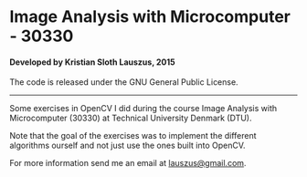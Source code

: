 # Image Analysis with Microcomputer - 30330
#### Developed by Kristian Sloth Lauszus, 2015

The code is released under the GNU General Public License.
_________

Some exercises in OpenCV I did during the course Image Analysis with Microcomputer (30330) at Technical University Denmark (DTU).

Note that the goal of the exercises was to implement the different algorithms ourself and not just use the ones built into OpenCV.

For more information send me an email at <lauszus@gmail.com>.
